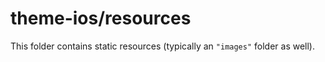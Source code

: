 # theme-ios/resources

This folder contains static resources (typically an `"images"` folder as well).
